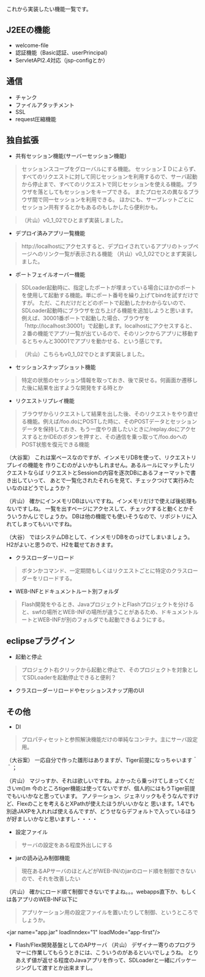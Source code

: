 これから実装したい機能一覧です。

## J2EEの機能 ##
  * welcome-file
  * 認証機能（Basic認証、userPrincipal）
  * ServletAPI2.4対応（jsp-configとか）
## 通信 ##
  * チャンク
  * ファイルアタッチメント
  * SSL
  * request圧縮機能
## 独自拡張 ##
  * 共有セッション機能(サーバーセッション機能)
> セッションスコープをグローバルにする機能。
> セッションＩＤによらず、すべてのリクエストに対して同じセッションを利用するので、サーバ起動から停止まで、すべてのリクエストで同じセッションを使える機能。ブラウザを落としてもセッションをキープできる。
> またプロセスの異なるブラウザ間で同一セッションを利用できる。
> ほかにも、サーブレットごとにセッション共有するとかもあるのもしかしたら便利かも。

> （片山）v0\_1\_02でひとまず実装しました。

  * デプロイ済みアプリ一覧機能
> http://localhostにアクセスすると、デプロイされているアプリのトップページへのリンク一覧が表示される機能
> （片山）v0\_1\_02でひとまず実装しました。

  * ポートフェイルオーバー機能
> SDLoader起動時に、指定したポートが埋まっている場合にほかのポートを使用して起動する機能。単にポート番号を繰り上げてbindを試すだけですが。
> ただ、これだけだとどのポートで起動したかわからないので、SDLoader起動時にブラウザを立ち上げる機能を追加しようと思います。
> 例えば、30001番ポートで起動した場合、ブラウザを「http://localhost:30001」で起動します。localhostにアクセスすると、２番の機能でアプリ一覧が出ているので、そのリンクからアプリに移動するとちゃんと30001でアプリを動かせる、という感じです。

> （片山）こちらもv0\_1\_02でひとまず実装しました。


  * セッションスナップショット機能
> 特定の状態のセッション情報を取っておき、後で戻せる。何画面か遷移した後に結果を出すような開発をする時とか
  * リクエストリプレイ機能
> ブラウザからリクエストして結果を出した後、そのリクエストをやり直せる機能。例えば/foo.doにPOSTした時に、そのPOSTデータとセッションデータを保持しておき、もう一度やり直したいときに/replay.doにアクセスするとかIDEのボタンを押すと、その通信を乗っ取って/foo.doへのPOST状態を復元できる機能

（大谷案）
これは案ベースなのですが、インメモリDBを使って、リクエストリプレイの機能を
作りこむのがよいかもしれません。あるルールにマッチしたリクエストならば
リクエストとSessionの内容を逐次DBにあるフォーマットで書き出していって、
あとで一覧化されたそれらを見て、チェックつけて実行みたいなのはどうでしょうか？

（片山）
確かにインメモリDBはいいですね。インメモリだけで使えば後処理もないですしね。
一覧を出すページにアクセスして、チェックすると動くとかそういうかんじでしょうか。
DBは他の機能でも使いそうなので、リポジトリに入れてしまってもいいですね。

（大谷）
ではシステムDBとして、インメモリDBをのっけてしまいましょう。
H2がよいと思うので、H2を載せておきます。


  * クラスローダーリロード
> ボタンかコマンド、一定期間もしくはリクエストごとに特定のクラスローダーをリロードする。
  * WEB-INFとドキュメントルート別フォルダ
> Flash開発をやるとき、JavaプロジェクトとFlashプロジェクトを分けると、swfの場所とWEB-INFの場所が違うことがあるため、ドキュメントルートとWEB-INFが別のフォルダでも起動できるようにする。
## eclipseプラグイン ##
  * 起動と停止
> プロジェクト右クリックから起動と停止で、そのプロジェクトを対象としてSDLoaderを起動停止できると便利？
  * クラスローダーリロードやセッションスナップ用のUI
## その他 ##
  * DI
> プロパティセットと参照解決機能だけの単純なコンテナ。主にサーバ設定用。

（大谷案）
一応自分で作った雛形はありますが、Tiger前提になっちゃいます＾＾；

（片山）
マジっすか、それは欲しいですね。よかったら乗っけてしまってくださいm()m
今のところtiger機能は使ってないですが、個人的にはもうTiger前提でもいいかなと思っています。
アノテーション、ジェネリックもそうなんですけど、Flexのことを考えるとXPathが使えたほうがいいかなと
思います。1.4でも別途JAXPを入れれば使えるんですが、どうせならデフォルトで入っているほうが好ましいかなと思いますし・・・・

  * 設定ファイル
> サーバの設定をある程度外出しにする
  * jarの読み込み制御機能
> 現在あるAPサーバのほとんどがWEB-IN/のjarのロード順を制御できないので、それを改善したい

（片山）
確かにロード順て制御できないですよね。。。webapps直下か、もしくは各アプリのWEB-INF以下に
> アプリケーション用の設定ファイルを置いたりして制御、というところでしょうか。


&lt;jar name="app.jar" loadInndex="1" loadMode="app-first"/&gt;



  * Flash/Flex開発基盤としてのAPサーバ
（片山）
デザイナー寄りのプログラマーに作業してもらうときには、こういうのがあるといいでしょうね。
とりあえず値が返せる程度のJavaアプリを作って、SDLoaderと一緒にパッケージングして渡すとか出来ますし。
